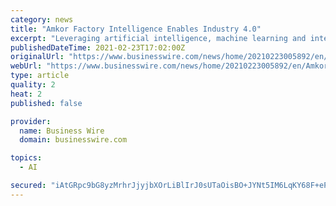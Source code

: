 ```yaml
---
category: news
title: "Amkor Factory Intelligence Enables Industry 4.0"
excerpt: "Leveraging artificial intelligence, machine learning and interconnected systems, Industry 4.0 challenges companies to surpass factory automation and achieve factory intelligence. The goal of factory intelligence is to improve product and service quality,"
publishedDateTime: 2021-02-23T17:02:00Z
originalUrl: "https://www.businesswire.com/news/home/20210223005892/en/Amkor-Factory-Intelligence-Enables-Industry-4.0"
webUrl: "https://www.businesswire.com/news/home/20210223005892/en/Amkor-Factory-Intelligence-Enables-Industry-4.0"
type: article
quality: 2
heat: 2
published: false

provider:
  name: Business Wire
  domain: businesswire.com

topics:
  - AI

secured: "iAtGRpc9bG8yzMrhrJjyjbXOrLiBlIrJ0sUTaOisBO+JYNt5IM6LqKY68F+ePCvT5kExTnOtmjen+yf7Z4KlBR6sxUmLD/X6EQCfwzbAY/KXkmki+RJqxgBZK1jiv6ERrDHvnCRUC+Rso64rLDEez3OjOxTbu+TxR0UEIFQin6el2jW6S4cbqYNrICASDrCNtuA5qzeoUp+tdo2XuPJtrJbkBpDRI6O5Gzkj1gci467ISF5jB5kz/bJHbxuDQpmLxga/3uZk3MZfnoGeU43d1jaCJV0PED5dhV5cmie3bcUcG3qx7X6tFwHPglZhfgdusGBQ5PpDG9taM46feRkdxcsAW2ynCoCxsOJTqPl2r64=;BfTFxQB2SzTSpycjNiQZag=="
---
```


